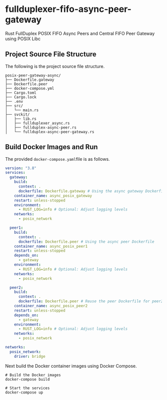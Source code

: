 # fullduplexer-fifo-async-peer-gateway
Rust FullDuplex POSIX FIFO Async Peers and Central FIFO Peer Gateway using POSIX Libc

## Project Source File Structure
The following is the project source file structure.

```shell
posix-peer-gateway-async/
├── Dockerfile.gateway
├── Dockerfile.peer
├── docker-compose.yml
├── Cargo.toml
├── Cargo.lock
├── .env
├── src/
│   └── main.rs
├── svckit/
│   ├── lib.rs
│   ├── fullduplexer_async.rs
│   ├── fullduplex-async-peer.rs
│   └── fullduplex-async-peer-gateway.rs
```




## Build Docker Images and Run

The provided `docker-compose.yaml`file is as follows.

```yaml
version: "3.8"
services:
  gateway:
    build:
      context: .
      dockerfile: Dockerfile.gateway # Using the async gateway Dockerfile
    container_name: async_posix_gateway
    restart: unless-stopped
    environment:
      - RUST_LOG=info # Optional: Adjust logging levels
    networks:
      - posix_network

  peer1:
    build:
      context: .
      dockerfile: Dockerfile.peer # Using the async peer Dockerfile
    container_name: async_posix_peer1
    restart: unless-stopped
    depends_on:
      - gateway
    environment:
      - RUST_LOG=info # Optional: Adjust logging levels
    networks:
      - posix_network

  peer2:
    build:
      context: .
      dockerfile: Dockerfile.peer # Reuse the peer Dockerfile for peer2
    container_name: async_posix_peer2
    restart: unless-stopped
    depends_on:
      - gateway
    environment:
      - RUST_LOG=info # Optional: Adjust logging levels
    networks:
      - posix_network

networks:
  posix_network:
    driver: bridge
```

Next build the Docker container images using Docker Compose.

```shell
# Build the Docker images
docker-compose build

# Start the services
docker-compose up
```
